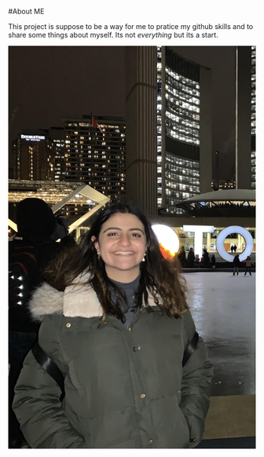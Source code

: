 #About ME

This project is suppose to be a way for me to pratice my github
 skills and to share some things about myself. Its not *everything*
 but its a start.

 ![Picture of Caroline](profile.jpg) 